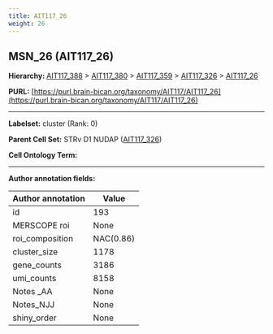 ```yaml
---
title: AIT117_26
weight: 26
---
```

## MSN_26 (AIT117_26)
<b>Hierarchy: </b>
[AIT117_388](../AIT117_388) >
[AIT117_380](../AIT117_380) >
[AIT117_359](../AIT117_359) >
[AIT117_326](../AIT117_326) >
[AIT117_26](../AIT117_26)

**PURL:** [https://purl.brain-bican.org/taxonomy/AIT117/AIT117_26](https://purl.brain-bican.org/taxonomy/AIT117/AIT117_26)

---


**Labelset:** cluster (Rank: 0)

**Parent Cell Set:** STRv D1 NUDAP ([AIT117_326](../AIT117_326))



**Cell Ontology Term:** 

[MARKER GENES.]: #


---

[TRANSFERRED ANNOTATIONS.]: #


[AUTHOR ANNOTATION FIELDS.]: #


**Author annotation fields:**

| Author annotation | Value |
|-------------------|-------|
|id|193|
|MERSCOPE roi|None|
|roi_composition|NAC(0.86)|
|cluster_size|1178|
|gene_counts|3186|
|umi_counts|8158|
|Notes _AA|None|
|Notes_NJJ|None|
|shiny_order|None|
